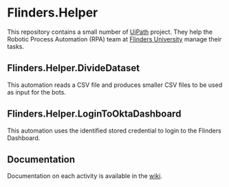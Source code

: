 <!-- markdownlint-disable no-trailing-punctuation -->
# Flinders.Helper #

This repository contains a small number of [UiPath][uipath] project. They help
the Robotic Process Automation (RPA) team at  [Flinders University][flinders]
manage their tasks.

## Flinders.Helper.DivideDataset ##

This automation reads a CSV file and produces smaller CSV files to be used as
input for the bots.

## Flinders.Helper.LoginToOktaDashboard ##

This automation uses the identified stored credential to login to the Flinders
Dashboard.

## Documentation ##

Documentation on each activity is available in the [wiki][wiki].

[flinders]: https://www.flinders.edu.au/
[uipath]: https://www.uipath.com/
[wiki]: https://github.com/flindersuni/rpa-Flinders.Helper/wiki
